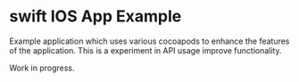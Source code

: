 # swift IOS App Example

Example application which uses various cocoapods to enhance the features of the application. This is a experiment in API usage
improve functionality. 

Work in progress. 
